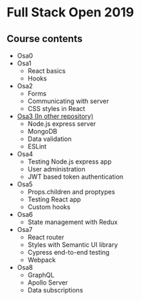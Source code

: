 # Full Stack Open 2019

## Course contents

- Osa0
- Osa1
  - React basics
  - Hooks
- Osa2
  - Forms
  - Communicating with server
  - CSS styles in React
- [Osa3 (In other repository)](https://github.com/tomirantanen/full-stack-open-osa3)
  - Node.js express server
  - MongoDB
  - Data validation
  - ESLint
- Osa4
  - Testing Node.js express app
  - User administration
  - JWT based token authentication
- Osa5
  - Props.children and proptypes
  - Testing React app
  - Custom hooks
- Osa6
  - State management with Redux
- Osa7
  - React router
  - Styles with Semantic UI library
  - Cypress end-to-end testing
  - Webpack
- Osa8
  - GraphQL
  - Apollo Server
  - Data subscriptions
